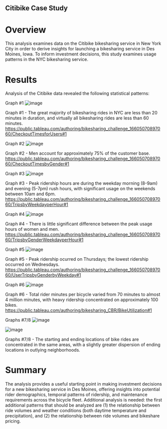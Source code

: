 ## Citibike Case Study

# Overview

This analysis examines data on the Citibike bikesharing service in New York City in order to derive insights for launching a bikesharing service in Des Moines, Iowa. To inform investment decisions, this study examines usage patterns in the NYC bikesharing service.

# Results

Analysis of the Citibike data revealed the following statistical patterns:

Graph #1
![image](https://user-images.githubusercontent.com/103535389/185759856-a15302d2-7c34-451c-a4fe-0ce7ee271fee.png)

Graph #1 - The great majority of bikesharing rides in NYC are less than 20 minutes in duration, and virtually all bikesharing rides are less than 60 minutes. https://public.tableau.com/authoring/bikesharing_challenge_16605070897060/CheckoutTimesforUsers#1

Graph #2
![image](https://user-images.githubusercontent.com/103535389/185760091-5c72a542-37cb-432e-96c5-c20cf4146add.png)

Graph #2 - Men account for approximately 75% of the customer base. https://public.tableau.com/authoring/bikesharing_challenge_16605070897060/CheckoutTimesbyGender#1

Graph #3
![image](https://user-images.githubusercontent.com/103535389/185759970-2a88f998-edde-4df6-be01-b103ce05b139.png)

Graph #3 - Peak ridership hours are during the weekday morning (8-9am) and evening (5-7pm) rush hours, with significant usage on the weekends between 10am and 6pm. https://public.tableau.com/authoring/bikesharing_challenge_16605070897060/TripsbyWeekdayperHour#1

Graph #4
![image](https://user-images.githubusercontent.com/103535389/185760001-3e1b1e10-1671-410a-b4fb-1e4438113632.png)

Graph #4 - There is little significant difference between the peak usage hours of women and men. https://public.tableau.com/authoring/bikesharing_challenge_16605070897060/TripsbyGenderWeekdayperHour#1

Graph #5
![image](https://user-images.githubusercontent.com/103535389/185760039-469ad3f8-280e-4a3e-be58-20bb3673df33.png)

Graph #5 - Peak ridership ocurred on Thursdays; the lowest ridership occurred on Wednesdays. https://public.tableau.com/authoring/bikesharing_challenge_16605070897060/UserTripsbyGenderbyWeekday#1

Graph #6
![image](https://user-images.githubusercontent.com/103535389/185760508-8827a570-dd19-425a-86d1-08006b487f08.png)

Graph #6 - Total rider minutes per bicycle varied from 70 minutes to almost 4 million minutes, with heavy ridership concentrated on approximately 100 bikes.
https://public.tableau.com/authoring/bikesharing_CBR/BikeUtilization#1

Graphs #7/8
![image](https://user-images.githubusercontent.com/103535389/185761106-d587c352-8d4b-4fbf-98f4-43cc18ef5811.png)

![image](https://user-images.githubusercontent.com/103535389/185761120-a064d0a1-42ae-4984-b067-504186ae9d85.png)

Graphs #7/8 - The starting and ending locations of bike rides are concentrated in the same areas, with a slightly greater dispersion of ending locations in outlying neighborhoods.

# Summary

The analysis provides a useful starting point in making investment decisions for a new bikesharing service in Des Moines, offering insights into potential rider demographics, temporal patterns of ridership, and maintenance requirements across the bicycle fleet. Additional analysis is needed: the first additional patterns that should be analyzed are (1) the relationship between ride volumes and weather conditions (both daytime temperature and precipitation), and (2) the relationship between ride volumes and bikeshare pricing.  
